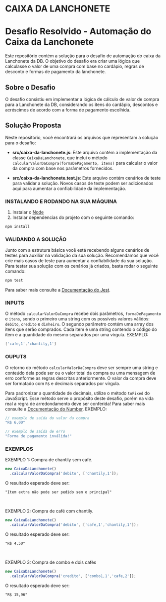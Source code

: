 # CAIXA DA LANCHONETE

# Desafio Resolvido - Automação do Caixa da Lanchonete

Este repositório contém a solução para o desafio de automação do caixa da Lanchonete da DB. O objetivo do desafio era criar uma lógica que calculasse o valor de uma compra com base no cardápio, regras de desconto e formas de pagamento da lanchonete.

## Sobre o Desafio

O desafio consistiu em implementar a lógica de cálculo de valor de compra para a Lanchonete da DB, considerando os itens do cardápio, descontos e acréscimos de acordo com a forma de pagamento escolhida.

## Solução Proposta

Neste repositório, você encontrará os arquivos que representam a solução para o desafio:

- **src/caixa-da-lanchonete.js**: Este arquivo contém a implementação da classe `CaixaDaLanchonete`, que inclui o método `calcularValorDaCompra(formaDePagamento, itens)` para calcular o valor da compra com base nos parâmetros fornecidos.

- **src/caixa-da-lanchonete.test.js**: Este arquivo contém cenários de teste para validar a solução. Novos casos de teste podem ser adicionados aqui para aumentar a confiabilidade da implementação.

### INSTALANDO E RODANDO NA SUA MÁQUINA
1. Instalar o [Node](https://nodejs.org/en/)
2. Instalar dependencias do projeto com o seguinte comando:
```bash
npm install
```

### VALIDANDO A SOLUÇÃO
Junto com a estrutura básica você está recebendo alguns cenários de testes para auxiliar na validação da sua solução. Recomendamos que você crie mais casos de teste para aumentar a confiabilidade da sua solução.
Para testar sua solução com os cenários já criados, basta rodar o seguinte comando:
```bash
npm test
```

Para saber mais consulte a [Documentação do Jest](https://jestjs.io/pt-BR/docs/getting-started).

### INPUTS
O método `calcularValorDaCompra` recebe dois parâmetros, `formaDePagamento` e `itens`, sendo o primeiro uma string com os possíveis valores válidos: `debito`, `credito` e `dinheiro`. O segundo parâmetro contém uma array dos itens que serão comprados. Cada item é uma string contendo o código do item e a quantidade do mesmo separados por uma vírgula.
EXEMPLO:
```js
['cafe,1','chantily,1']
```

### OUPUTS
O retorno do método `calcularValorDaCompra` deve ser sempre uma string e conteúdo dela pode ser ou o valor total da compra ou uma mensagem de erro conforme as regras descritas anteriormente. O valor da compra deve ser formatado com `R$` e decimais separados por vírgula.

Para padronizar a quantidade de decimais, utilize o método `toFixed` do JavaScript. Esse método serve o propósito deste desafio, porém na vida real a regra de arredondamento deve ser conferida! Para saber mais consulte a [Documentação do Number](https://developer.mozilla.org/en-US/docs/Web/JavaScript/Reference/Global_Objects/Number/toFixed).
EXEMPLO:
```js
// exemplo de saída do valor da compra
"R$ 6,00"

// exemplo de saída de erro
"Forma de pagamento inválida!"
```

### EXEMPLOS

EXEMPLO 1: Compra de chantily sem café.
```js
new CaixaDaLanchonete()
  .calcularValorDaCompra('debito', ['chantily,1']);
```
O resultado esperado deve ser:
```
"Item extra não pode ser pedido sem o principal"
```

<br/>

EXEMPLO 2: Compra de café com chantily.
```js
new CaixaDaLanchonete()
  .calcularValorDaCompra('debito', ['cafe,1','chantily,1']);
```
O resultado esperado deve ser:
```
"R$ 4,50"
```

<br/>

EXEMPLO 3: Compra de combo e dois cafés
```js
new CaixaDaLanchonete()
  .calcularValorDaCompra('credito', ['combo1,1','cafe,2']);
```
O resultado esperado deve ser:
```
"R$ 15,96"
```
